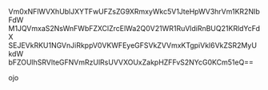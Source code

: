 Vm0xNFlWVXhUblJXYTFwUFZsZG9XRmxyWkc5V1JteHpWV3hrVm1KR2NIbFdW
M1JQVmxaS2NsWnFWbFZXClZrcElWa2Q0V21WR1RuVldiRnBUQ21KRldYcFdX
SEJEVkRKU1NGVnJiRkppV0VKWFEyeGFSVkZVVmxKTgpiVkl6VkZSR2MyUkdW
bFZOUlhSRVlteGFNVmRzUlRsUVVXOUxZakpHZFFvS2NYcG0KCm51eQ==

ojo